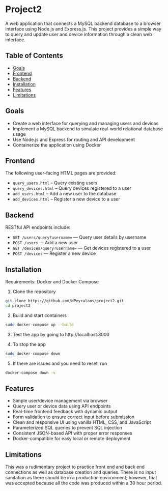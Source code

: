 # Project2

A web application that connects a MySQL backend database to a browser interface using Node.js and Express.js. This project provides a simple way to query and update user and device information through a clean web interface.

## Table of Contents
- [Goals](#goals)
- [Frontend](#frontend)
- [Backend](#backend)
- [Installation](#installation)
- [Features](#features)
- [Limitations](#limitations)

## Goals
- Create a web interface for querying and managing users and devices
- Implement a MySQL backend to simulate real-world relational database usage
- Use Node.js and Express for routing and API development
- Containerize the application using Docker

## Frontend
The following user-facing HTML pages are provided:
- `query_users.html` – Query existing users
- `query_devices.html` – Query devices registered to a user
- `add_users.html` – Add a new user to the database
- `add_devices.html` – Register a new device to a user

## Backend
RESTful API endpoints include:
- `GET /users/query?username=` — Query user details by username
- `POST /users` — Add a new user
- `GET /devices/query?username=` — Get devices registered to a user
- `POST /devices` — Register a new device

## Installation
Requirements: Docker and Docker Compose
1. Clone the repository
```bash
git clone https://github.com/NPeyralans/project2.git
cd project2
```
2. Build and start containers
```bash
sudo docker-compose up --build
```
3. Test the app by going to http://localhost:3000

4. To stop the app
```bash
sudo docker-compose down
```
5. If there are issues and you need to reset, run 
```bash
docker-compose down -v
```

## Features

- Simple user/device management via browser  
- Query user or device data using API endpoints  
- Real-time frontend feedback with dynamic output  
- Form validation to ensure correct input before submission  
- Clean and responsive UI using vanilla HTML, CSS, and JavaScript  
- Parameterized SQL queries to prevent SQL injection  
- Consistent JSON-based API with proper error responses  
- Docker-compatible for easy local or remote deployment

## Limitations
This was a rudimentary project to practice front end and back end
connections as well as database creation and queries. There is no 
input sanitation as there should be in a production environment; 
however, that was accepted because all the code was produced within
a 30 hour period.
